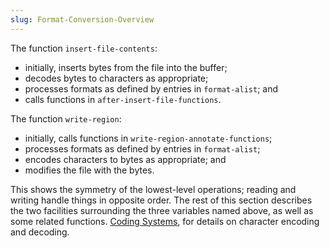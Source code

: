 ```yaml
---
slug: Format-Conversion-Overview
---
```


The function `insert-file-contents`:

*   initially, inserts bytes from the file into the buffer;
*   decodes bytes to characters as appropriate;
*   processes formats as defined by entries in `format-alist`; and
*   calls functions in `after-insert-file-functions`.

The function `write-region`:

*   initially, calls functions in `write-region-annotate-functions`;
*   processes formats as defined by entries in `format-alist`;
*   encodes characters to bytes as appropriate; and
*   modifies the file with the bytes.

This shows the symmetry of the lowest-level operations; reading and writing handle things in opposite order. The rest of this section describes the two facilities surrounding the three variables named above, as well as some related functions. [Coding Systems](Coding-Systems), for details on character encoding and decoding.
